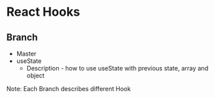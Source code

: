 # React Hooks

## Branch

- Master
- useState
  - Description - how to use useState with previous state, array and object

Note: Each Branch describes different Hook
